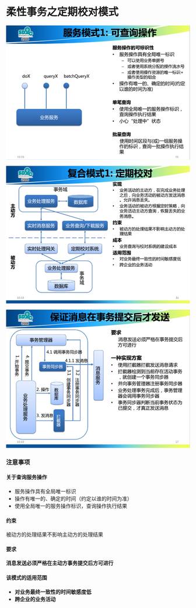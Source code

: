 柔性事务之定期校对模式
==============================================================

![服务模式1：可查询操作](img/p1.png)

![复合模式1：定期校对](img/p2.png)

![保证消息在事务提交后才发送](img/p3.png)

### 注意事项
#### 关于查询服务操作
+ 服务操作具有全局唯一标识
+ 操作有唯一的、确定的时间（约定以谁的时间为准）
+ 使用全局唯一的服务操作标识，查询操作执行结果

#### 约束
被动方的处理结果不影响主动方的处理结果

#### 要求
**消息发送必须严格在主动方事务提交后方可进行**

#### 该模式的适用范围
+ **对业务最终一致性的时间敏感度低**
+ **跨企业的业务活动**
